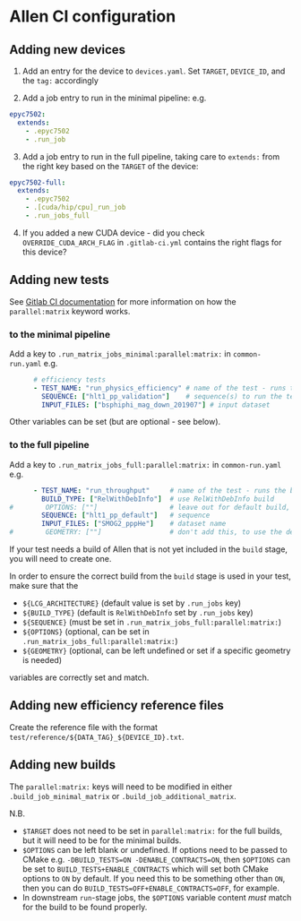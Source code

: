 # Allen CI configuration

## Adding new devices

1. Add an entry for the device to `devices.yaml`. Set `TARGET`, `DEVICE_ID`, and the `tag:` accordingly

2. Add a job entry to run in the minimal pipeline: e.g.
```yaml
epyc7502:
  extends:
    - .epyc7502
    - .run_job

```

3. Add a job entry to run in the full pipeline, taking care to `extends:` from the right key based on the `TARGET` of the device:
```yaml
epyc7502-full:
  extends:
    - .epyc7502
    - .[cuda/hip/cpu]_run_job
    - .run_jobs_full
```

4. If you added a new CUDA device - did you check `OVERRIDE_CUDA_ARCH_FLAG` in `.gitlab-ci.yml` contains the right flags for this device?  

## Adding new tests

See [Gitlab CI documentation](https://docs.gitlab.com/ee/ci/yaml/#parallel-matrix-jobs) for more information on how the `parallel:matrix` keyword works.

### to the minimal pipeline

Add a key to `.run_matrix_jobs_minimal:parallel:matrix:` in `common-run.yaml` e.g.
```yaml
      # efficiency tests
      - TEST_NAME: "run_physics_efficiency" # name of the test - runs the bash script scripts/ci/jobs/$TEST_NAME.sh
        SEQUENCE: ["hlt1_pp_validation"]    # sequence(s) to run the test on
        INPUT_FILES: ["bsphiphi_mag_down_201907"] # input dataset
```

Other variables can be set (but are optional - see below).

### to the full pipeline

Add a key to `.run_matrix_jobs_full:parallel:matrix:` in `common-run.yaml` e.g.
```yaml
      - TEST_NAME: "run_throughput"     # name of the test - runs the bash script scripts/ci/jobs/$TEST_NAME.sh
        BUILD_TYPE: ["RelWithDebInfo"]  # use RelWithDebInfo build
#        OPTIONS: [""]                  # leave out for default build, with no additional build options
        SEQUENCE: ["hlt1_pp_default"]   # sequence
        INPUT_FILES: ["SMOG2_pppHe"]    # dataset name
#        GEOMETRY: [""]                 # don't add this, to use the default geom
```

If your test needs a build of Allen that is not yet included in the `build` stage, you will need to create one.

In order to ensure the correct build from the `build` stage is used in your test, make sure that the

- `${LCG_ARCHITECTURE}` (default value is set by `.run_jobs` key)
- `${BUILD_TYPE}` (default is `RelWithDebInfo` set by `.run_jobs` key)
- `${SEQUENCE}` (must be set in `.run_matrix_jobs_full:parallel:matrix:`)
- `${OPTIONS}` (optional, can be set in `.run_matrix_jobs_full:parallel:matrix:`)
- `${GEOMETRY}` (optional, can be left undefined or set if a specific geometry is needed)

variables are correctly set and match.

## Adding new efficiency reference files

Create the reference file with the format `test/reference/${DATA_TAG}_${DEVICE_ID}.txt`.


## Adding new builds

The `parallel:matrix:` keys will need to be modified in either `.build_job_minimal_matrix` or `.build_job_additional_matrix`.

N.B. 

- `$TARGET` does not need to be set in `parallel:matrix:` for the full builds, but it will need to be for the minimal builds.
- `$OPTIONS` can be left blank or undefined. If options need to be passed to CMake e.g. `-DBUILD_TESTS=ON -DENABLE_CONTRACTS=ON`, then `$OPTIONS` can be set to `BUILD_TESTS+ENABLE_CONTRACTS` which will set both CMake options to `ON` by default. If you need this to be something other than `ON`, then you can do `BUILD_TESTS=OFF+ENABLE_CONTRACTS=OFF`, for example.
- In downstream `run`-stage jobs, the `$OPTIONS` variable content *must* match for the build to be found properly.
